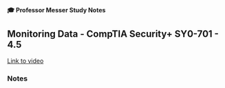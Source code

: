 #### 🎓 Professor Messer Study Notes

##  Monitoring Data - CompTIA Security+ SY0-701 - 4.5

[Link to video](https://youtu.be/ZDJ-BLPLWq4?si=gRKsJn6PBfp0tCpX)

### Notes


